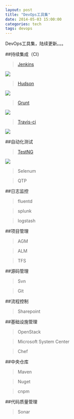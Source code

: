 ```yaml
---
layout: post
title: "DevOps工具集"
date: 2014-05-03 15:00:00
categories: tech
tags: devops
---
```


DevOps工具集，陆续更新。。。

##持续集成（CI）

>[Jenkins](http://jenkins-ci.org/)

<img class="img-responsive img-thumbnail" src="{{ site.url }}/resources/jenkins.png">

>[Hudson](http://hudson-ci.org/)

<img class="img-responsive img-thumbnail" src="{{ site.url }}/resources/hudson.png">

>[Grunt](http://gruntjs.com/)

<img class="img-responsive img-thumbnail" src="{{ site.url }}/resources/grunt.png">

>[Travis-ci](https://travis-ci.org/)

<img class="img-responsive img-thumbnail" src="{{ site.url }}/resources/travis-ci.png">

##自动化测试

>[TestNG](http://testng.org/doc/index.html)

<img class="img-responsive img-thumbnail" src="{{ site.url }}/resources/testng.png">

>Selenum

>QTP

##日志监控

>fluentd

>splunk

>logstash

##项目管理

>AGM

>ALM

>TFS

##源码管理

>Svn

>Git

##流程控制

>Sharepoint

##基础设施管理

>OpenStack

>Microsoft System Center

>Chef

##中央仓库

>Maven

>Nuget

>cnpm

##代码质量管理

>Sonar

